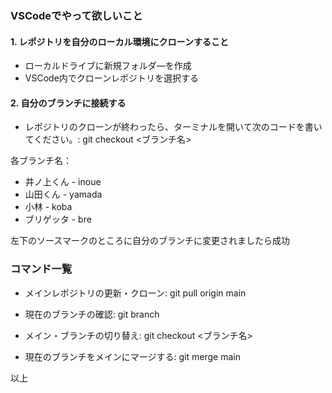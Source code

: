 ### VSCodeでやって欲しいこと

#### 1. レポジトリを自分のローカル環境にクローンすること
- ローカルドライブに新規フォルダ―を作成
- VSCode内でクローンレポジトリを選択する

#### 2. 自分のブランチに接続する
- レポジトリのクローンが終わったら、ターミナルを開いて次のコードを書いてください。: git checkout <ブランチ名>

各ブランチ名：
- 井ノ上くん - inoue
- 山田くん - yamada
- 小林 - koba
- ブリゲッタ - bre

左下のソースマークのところに自分のブランチに変更されましたら成功

### コマンド一覧
- メインレポジトリの更新・クローン: git pull origin main

- 現在のブランチの確認: git branch

- メイン・ブランチの切り替え: git checkout <ブランチ名>

- 現在のブランチをメインにマージする: git merge main

以上

